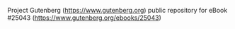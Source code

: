 Project Gutenberg (https://www.gutenberg.org) public repository for eBook #25043 (https://www.gutenberg.org/ebooks/25043)
